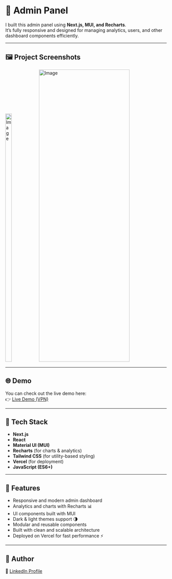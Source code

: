 # 🧩 Admin Panel

I built this admin panel using **Next.js, MUI, and Recharts**.  
It’s fully responsive and designed for managing analytics, users, and other dashboard components efficiently.

---

## 🖼️ Project Screenshots

<div class="flex width="100%">
   <img width="20%" height="772" alt="Image" src="https://github.com/user-attachments/assets/9468ac9d-0f34-43ea-b862-bfab992e6bc5" />
   <img width="75%" height="909" alt="Image" src="https://github.com/user-attachments/assets/fecaed04-49a5-47f5-bf9e-afa838672f87" />
</div>

---

## 🌐 Demo

You can check out the live demo here:  
👉 [Live Demo (VPN)](https://admin-panel-ashen-chi.vercel.app/)

---

## 🧠 Tech Stack

- **Next.js**  
- **React**  
- **Material UI (MUI)**  
- **Recharts** (for charts & analytics)  
- **Tailwind CSS** (for utility-based styling)  
- **Vercel** (for deployment)  
- **JavaScript (ES6+)**

---

## 🚀 Features

- Responsive and modern admin dashboard  
- Analytics and charts with Recharts 📊  
- UI components built with MUI  
- Dark & light themes support 🌗  
- Modular and reusable components  
- Built with clean and scalable architecture  
- Deployed on Vercel for fast performance ⚡  

---

## 👤 Author

💎 [LinkedIn Profile](https://www.linkedin.com/hoseinmohammadi-dev)
